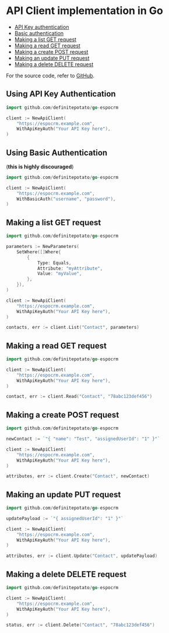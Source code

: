 # API Client implementation in Go

- [API Key authentication](#using-api-key-authentication)
- [Basic authentication](#using-basic-authentication)
- [Making a list GET request](#making-a-list-get-request)
- [Making a read GET request](#making-a-read-get-request)
- [Making a create POST request](#making-a-create-post-request)
- [Making an update PUT request](#making-an-update-put-request)
- [Making a delete DELETE request](#making-a-delete-delete-request)

For the source code, refer to [GitHub](https://github.com/definitepotato/go-espocrm).

## Using API Key Authentication

```go
import github.com/definitepotato/go-espocrm

client := NewApiClient(
    "https://espocrm.example.com",
    WithApiKeyAuth("Your API Key here"),
)
```

## Using Basic Authentication

(**this is highly discouraged**)

```go
import github.com/definitepotato/go-espocrm

client := NewApiClient(
    "https://espocrm.example.com",
    WithBasicAuth("username", "password"),
)
```

## Making a list GET request

```go
import github.com/definitepotato/go-espocrm

parameters := NewParameters(
    SetWhere([]Where{
        {
            Type: Equals,
            Attribute: "myAttribute",
            Value: "myValue",
        },
    }),
)

client := NewApiClient(
    "https://espocrm.example.com",
    WithApiKeyAuth("Your API Key here"),
)

contacts, err := client.List("Contact", parameters)
```

## Making a read GET request

```go
import github.com/definitepotato/go-espocrm

client := NewApiClient(
    "https://espocrm.example.com",
    WithApiKeyAuth("Your API Key here"),
)

contact, err := client.Read("Contact", "78abc123def456")
```

## Making a create POST request

```go
import github.com/definitepotato/go-espocrm

newContact := `"{ "name": "Test", "assignedUserId": "1" }"`

client := NewApiClient(
    "https://espocrm.example.com",
    WithApiKeyAuth("Your API Key here"),
)

attributes, err := client.Create("Contact", newContact)
```

## Making an update PUT request

```go
import github.com/definitepotato/go-espocrm

updatePayload := `"{ assignedUserId": "1" }"`

client := NewApiClient(
    "https://espocrm.example.com",
    WithApiKeyAuth("Your API Key here"),
)

attributes, err := client.Update("Contact", updatePayload)
```

## Making a delete DELETE request

```go
import github.com/definitepotato/go-espocrm

client := NewApiClient(
    "https://espocrm.example.com",
    WithApiKeyAuth("Your API Key here"),
)

status, err := client.Delete("Contact", "78abc123def456")
```
